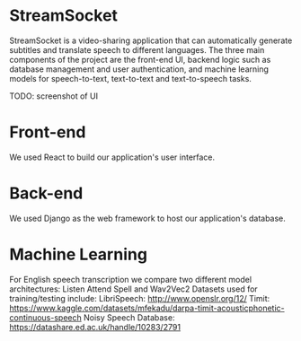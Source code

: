 # StreamSocket
StreamSocket is a video-sharing application that can automatically generate subtitles and translate speech to different languages. The three main components of the project are the front-end UI, backend logic such as database management and user authentication, and machine learning models for speech-to-text, text-to-text and text-to-speech tasks.

TODO: screenshot of UI

# Front-end
We used React to build our application's user interface.

# Back-end
We used Django as the web framework to host our application's database.

# Machine Learning
For English speech transcription we compare two different model architectures: Listen Attend Spell and Wav2Vec2
Datasets used for training/testing include:
LibriSpeech: http://www.openslr.org/12/
Timit: https://www.kaggle.com/datasets/mfekadu/darpa-timit-acousticphonetic-continuous-speech
Noisy Speech Database: https://datashare.ed.ac.uk/handle/10283/2791
